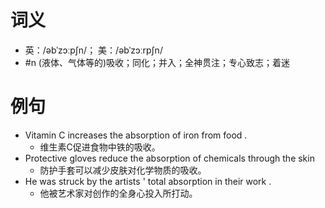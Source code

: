 # 词义
- 英：/əbˈzɔːpʃn/； 美：/əbˈzɔːrpʃn/
- #n (液体、气体等的)吸收；同化；并入；全神贯注；专心致志；着迷
# 例句
- Vitamin C increases the absorption of iron from food .
	- 维生素C促进食物中铁的吸收。
- Protective gloves reduce the absorption of chemicals through the skin
	- 防护手套可以减少皮肤对化学物质的吸收。
- He was struck by the artists ' total absorption in their work .
	- 他被艺术家对创作的全身心投入所打动。
